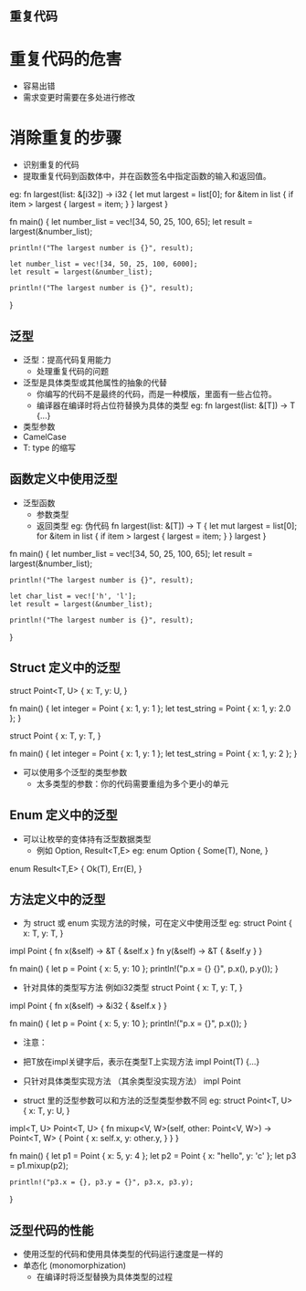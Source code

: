 ## 重复代码

# 重复代码的危害
  - 容易出错
  - 需求变更时需要在多处进行修改

# 消除重复的步骤
- 识别重复的代码
- 提取重复代码到函数体中，并在函数签名中指定函数的输入和返回值。

eg:
fn largest(list: &[i32]) -> i32 {
    let mut largest = list[0];
    for &item in list {
        if item > largest {
            largest = item;
        }
    }
    largest
}

fn main() {
    let number_list = vec![34, 50, 25, 100, 65];
    let result = largest(&number_list);

    println!("The largest number is {}", result);

    let number_list = vec![34, 50, 25, 100, 6000];
    let result = largest(&number_list);

    println!("The largest number is {}", result);
}

## 泛型
- 泛型：提高代码复用能力
  - 处理重复代码的问题
- 泛型是具体类型或其他属性的抽象的代替
  - 你编写的代码不是最终的代码，而是一种模版，里面有一些占位符。
  - 编译器在编译时将占位符替换为具体的类型
  eg: 
  fn largest<T>(list: &[T]) -> T {...}
- 类型参数
- CamelCase
- T: type 的缩写

## 函数定义中使用泛型
- 泛型函数
  - 参数类型
  - 返回类型
  eg:  伪代码
  fn largest<T>(list: &[T]) -> T {
    let mut largest = list[0];
    for &item in list {
        if item > largest {
            largest = item;
        }
    }
    largest
}

fn main() {
    let number_list = vec![34, 50, 25, 100, 65];
    let result = largest(&number_list);

    println!("The largest number is {}", result);

    let char_list = vec!['h', 'l'];
    let result = largest(&number_list);

    println!("The largest number is {}", result);
}

## Struct 定义中的泛型

struct Point<T, U> {
    x: T,
    y: U,
}

fn main() {
    let integer = Point { x: 1, y: 1 };
    let test_string = Point { x: 1, y: 2.0 };
}

struct Point<T> {
    x: T,
    y: T,
}

fn main() {
    let integer = Point { x: 1, y: 1 };
    let test_string = Point { x: 1, y: 2 };
}

- 可以使用多个泛型的类型参数
  - 太多类型的参数：你的代码需要重组为多个更小的单元

## Enum 定义中的泛型
- 可以让枚举的变体持有泛型数据类型
  - 例如 Option<T>, Result<T,E>
eg:
enum Option<T> {
  Some(T),
  None,
}

enum Result<T,E> {
  Ok(T),
  Err(E),
}

## 方法定义中的泛型
- 为 struct 或 enum 实现方法的时候，可在定义中使用泛型
eg:
struct Point<T> {
    x: T,
    y: T,
}

impl<T> Point<T> {
    fn x(&self) -> &T {
        &self.x
    }
    fn y(&self) -> &T {
        &self.y
    }
}

fn main() {
    let p = Point { x: 5, y: 10 };
    println!("p.x = {} {}", p.x(), p.y());
}

- 针对具体的类型写方法  例如i32类型
struct Point<T> {
    x: T,
    y: T,
}

impl Point<i32> {
    fn x(&self) -> &i32 {
        &self.x
    }
}

fn main() {
    let p = Point { x: 5, y: 10 };
    println!("p.x = {}", p.x());
}

- 注意：
 - 把T放在impl关键字后，表示在类型T上实现方法
   impl<T> Point(T) {...}
 - 只针对具体类型实现方法 （其余类型没实现方法）
   impl Point<i32>

- struct 里的泛型参数可以和方法的泛型类型参数不同
eg:
struct Point<T, U> {
    x: T,
    y: U,
}

impl<T, U> Point<T, U> {
    fn mixup<V, W>(self, other: Point<V, W>) -> Point<T, W> {
        Point {
            x: self.x,
            y: other.y,
        }
    }
}

fn main() {
    let p1 = Point { x: 5, y: 4 };
    let p2 = Point { x: "hello", y: 'c' };
    let p3 = p1.mixup(p2);

    println!("p3.x = {}, p3.y = {}", p3.x, p3.y);
}


## 泛型代码的性能
- 使用泛型的代码和使用具体类型的代码运行速度是一样的
- 单态化 (monomorphization)
  - 在编译时将泛型替换为具体类型的过程

